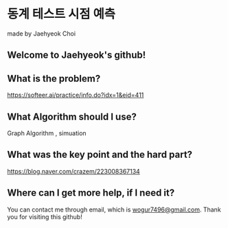 # 동계 테스트 시점 예측

made by Jaehyeok Choi

## Welcome to Jaehyeok's github!

## What is the problem?

https://softeer.ai/practice/info.do?idx=1&eid=411

## What Algorithm should I use?

Graph Algorithm , simuation

## What was the key point and the hard part?

https://blog.naver.com/crazem/223008367134

## Where can I get more help, if I need it?

You can contact me through email, which is wogur7496@gmail.com.
Thank you for visiting this github!
